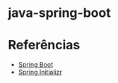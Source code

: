 # java-spring-boot



# Referências
- [Spring Boot](https://spring.io/projects/spring-boot)
- [Spring Initializr](https://start.spring.io/)